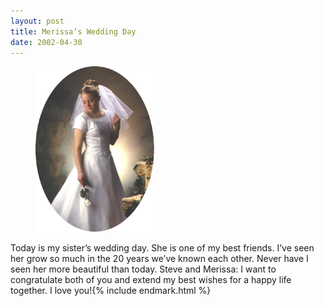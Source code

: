 ```yaml
---
layout: post
title: Merissa’s Wedding Day
date: 2002-04-30
---
```


<figure class="alignleft">
    <img src="/assets/images/2002-04-30-merissa.jpg" style="width: 190px;" alt="The Beautiful Bride" />
</figure>

Today is my sister’s wedding day. She is one of my best friends. I’ve seen her grow so much in the 20 years we’ve known each other. Never have I seen her more beautiful than today. Steve and Merissa: I want to congratulate both of you and extend my best wishes for a happy life together. I love you!{% include endmark.html %}